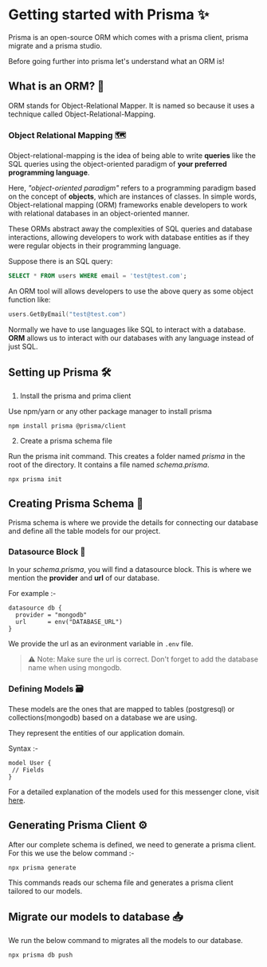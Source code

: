 # Getting started with Prisma :sparkles:

Prisma is an open-source ORM which comes with a prisma client, prisma migrate and a prisma studio.

Before going further into prisma let's understand what an ORM is!

## What is an ORM? 🔄

ORM stands for Object-Relational Mapper. It is named so because it uses a technique called Object-Relational-Mapping.

### Object Relational Mapping 🗺️

Object-relational-mapping is the idea of being able to write **queries** like the SQL queries using the object-oriented paradigm of **your preferred programming language**.

Here, _"object-oriented paradigm"_ refers to a programming paradigm based on the concept of **objects**, which are instances of classes. In simple words, Object-relational mapping (ORM) frameworks enable developers to work with relational databases in an object-oriented manner.

These ORMs abstract away the complexities of SQL queries and database interactions, allowing developers to work with database entities as if they were regular objects in their programming language.

Suppose there is an SQL query:

```sql
SELECT * FROM users WHERE email = 'test@test.com';
```

An ORM tool will allows developers to use the above query as some object function like:

```go
users.GetByEmail("test@test.com")
```

Normally we have to use languages like SQL to interact with a database. **ORM** allows us to interact with our databases with any language instead of just SQL.

## Setting up Prisma 🛠️

1. Install the prisma and prima client

Use npm/yarn or any other package manager to install prisma

```shell
npm install prisma @prisma/client
```

2. Create a prisma schema file

Run the prisma init command. This creates a folder named _prisma_ in the root of the directory. It contains a file named _schema.prisma_.

```shell
npx prisma init
```

## Creating Prisma Schema 🧱

Prisma schema is where we provide the details for connecting our database and define all the table models for our project.

### Datasource Block 📂

In your _schema.prisma_, you will find a datasource block. This is where we mention the **provider** and **url** of our database.

For example :-

```prisma
datasource db {
  provider = "mongodb"
  url      = env("DATABASE_URL")
}
```

We provide the url as an evironment variable in `.env` file.

> ⚠️ Note: Make sure the url is correct. Don't forget to add the database name when using mongodb.

### Defining Models 🗃️

These models are the ones that are mapped to tables (postgresql) or collections(mongodb) based on a database we are using.

They represent the entities of our application domain.

Syntax :-

```prisma
model User {
 // Fields
}
```

For a detailed explanation of the models used for this messenger clone, visit [here](https://github.com/Ritika-Agrawal811/messenger-clone/blob/main/docs/models.md).

## Generating Prisma Client ⚙️

After our complete schema is defined, we need to generate a prisma client. For this we use the below command :-

```shell
npx prisma generate
```

This commands reads our schema file and generates a prisma client tailored to our models.

## Migrate our models to database 📥

We run the below command to migrates all the models to our database.

```shell
npx prisma db push
```
